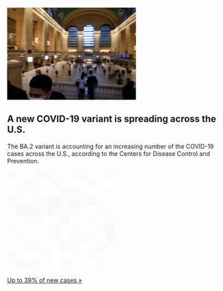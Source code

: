 
![A new COVID-19 variant is spreading across the U.S.](./20220321175850.png)
## A new COVID-19 variant is spreading across the U.S.

The BA.2 variant is accounting for an increasing number of the COVID-19 cases across the U.S., according to the Centers for Disease Control and Prevention.

![pic](../square_bg.png)

[Up to 39% of new cases »](https://www.yahoo.com/news/covid-variant-spreading-across-us-182505445.html)
